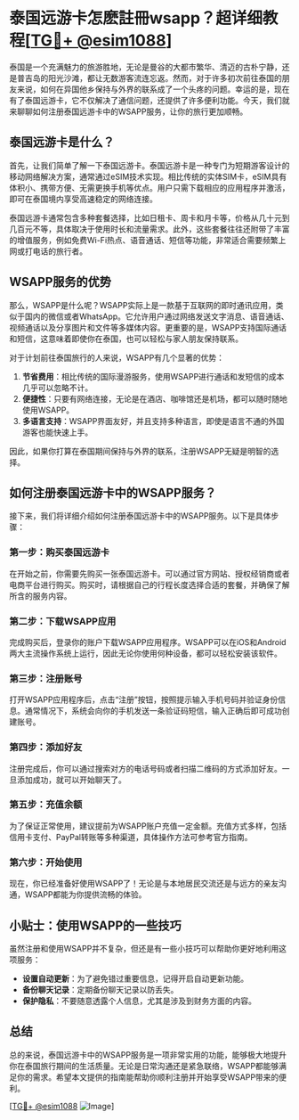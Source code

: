 # 泰国远游卡怎麽註冊wsapp？超详细教程[[TG💪+ @esim1088](https://t.me/s/esim1088)]

泰国是一个充满魅力的旅游胜地，无论是曼谷的大都市繁华、清迈的古朴宁静，还是普吉岛的阳光沙滩，都让无数游客流连忘返。然而，对于许多初次前往泰国的朋友来说，如何在异国他乡保持与外界的联系成了一个头疼的问题。幸运的是，现在有了泰国远游卡，它不仅解决了通信问题，还提供了许多便利功能。今天，我们就来聊聊如何注册泰国远游卡中的WSAPP服务，让你的旅行更加顺畅。

## 泰国远游卡是什么？

首先，让我们简单了解一下泰国远游卡。泰国远游卡是一种专门为短期游客设计的移动网络解决方案，通常通过eSIM技术实现。相比传统的实体SIM卡，eSIM具有体积小、携带方便、无需更换手机等优点。用户只需下载相应的应用程序并激活，即可在泰国境内享受高速稳定的网络连接。

泰国远游卡通常包含多种套餐选择，比如日租卡、周卡和月卡等，价格从几十元到几百元不等，具体取决于使用时长和流量需求。此外，这些套餐往往还附带了丰富的增值服务，例如免费Wi-Fi热点、语音通话、短信等功能，非常适合需要频繁上网或打电话的旅行者。

## WSAPP服务的优势

那么，WSAPP是什么呢？WSAPP实际上是一款基于互联网的即时通讯应用，类似于国内的微信或者WhatsApp。它允许用户通过网络发送文字消息、语音通话、视频通话以及分享图片和文件等多媒体内容。更重要的是，WSAPP支持国际通话和短信，这意味着即使你在泰国，也可以轻松与家人朋友保持联系。

对于计划前往泰国旅行的人来说，WSAPP有几个显著的优势：

1. **节省费用**：相比传统的国际漫游服务，使用WSAPP进行通话和发短信的成本几乎可以忽略不计。
2. **便捷性**：只要有网络连接，无论是在酒店、咖啡馆还是机场，都可以随时随地使用WSAPP。
3. **多语言支持**：WSAPP界面友好，并且支持多种语言，即使是语言不通的外国游客也能快速上手。

因此，如果你打算在泰国期间保持与外界的联系，注册WSAPP无疑是明智的选择。

## 如何注册泰国远游卡中的WSAPP服务？

接下来，我们将详细介绍如何注册泰国远游卡中的WSAPP服务。以下是具体步骤：

### 第一步：购买泰国远游卡

在开始之前，你需要先购买一张泰国远游卡。可以通过官方网站、授权经销商或者电商平台进行购买。购买时，请根据自己的行程长度选择合适的套餐，并确保了解所含的服务内容。

### 第二步：下载WSAPP应用

完成购买后，登录你的账户下载WSAPP应用程序。WSAPP可以在iOS和Android两大主流操作系统上运行，因此无论你使用何种设备，都可以轻松安装该软件。

### 第三步：注册账号

打开WSAPP应用程序后，点击“注册”按钮，按照提示输入手机号码并验证身份信息。通常情况下，系统会向你的手机发送一条验证码短信，输入正确后即可成功创建账号。

### 第四步：添加好友

注册完成后，你可以通过搜索对方的电话号码或者扫描二维码的方式添加好友。一旦添加成功，就可以开始聊天了。

### 第五步：充值余额

为了保证正常使用，建议提前为WSAPP账户充值一定金额。充值方式多样，包括信用卡支付、PayPal转账等多种渠道，具体操作方法可参考官方指南。

### 第六步：开始使用

现在，你已经准备好使用WSAPP了！无论是与本地居民交流还是与远方的亲友沟通，WSAPP都能为你提供流畅的体验。

## 小贴士：使用WSAPP的一些技巧

虽然注册和使用WSAPP并不复杂，但还是有一些小技巧可以帮助你更好地利用这项服务：

- **设置自动更新**：为了避免错过重要信息，记得开启自动更新功能。
- **备份聊天记录**：定期备份聊天记录以防丢失。
- **保护隐私**：不要随意透露个人信息，尤其是涉及到财务方面的内容。

## 总结

总的来说，泰国远游卡中的WSAPP服务是一项非常实用的功能，能够极大地提升你在泰国旅行期间的生活质量。无论是日常沟通还是紧急联络，WSAPP都能够满足你的需求。希望本文提供的指南能帮助你顺利注册并开始享受WSAPP带来的便利。

[[TG💪+ @esim1088](https://t.me/s/esim1088) ![Image](https://i.postimg.cc/4NQfJmqS/Snipaste-2025-05-13-00-14-12.png)]
